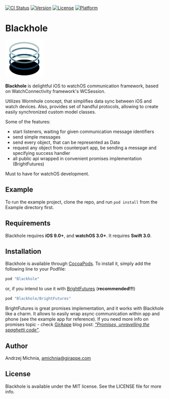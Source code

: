 
[![CI Status](https://api.travis-ci.org/GirAppe/Blackhole.svg?style=flat&branch=master)](https://travis-ci.org/GirAppe/Blackhole)
[![Version](https://img.shields.io/cocoapods/v/Blackhole.svg?style=flat)](http://cocoapods.org/pods/Blackhole)
[![License](https://img.shields.io/cocoapods/l/Blackhole.svg?style=flat)](http://cocoapods.org/pods/Blackhole)
[![Platform](https://img.shields.io/cocoapods/p/Blackhole.svg?style=flat)](http://cocoapods.org/pods/Blackhole)

# Blackhole

![Blackhole logo](https://raw.githubusercontent.com/GirAppe/Blackhole/develop/Icon-60%402x.png)

__Blackhole__ is delightful iOS to watchOS communication framework, based on WatchConnectivity framework's WCSession.

Utilizes Wormhole concept, that simplifies data sync between iOS and watch devices. Also, provides set of handful protocols, allowing to create easily synchronized custom model classes.

Some of the features:
 - start listeners, waiting for given communication message identifiers
 - send simple messages
 - send every object, that can be represented as Data
 - request any object from counterpart app, be sending a message and specifying success handler
 - all public api wrapped in convenient promises implementation (BrightFutures)

Must to have for watchOS development.

## Example

To run the example project, clone the repo, and run `pod install` from the Example directory first.



## Requirements

Blackhole requires __iOS 9.0+__, and __watchOS 3.0+__. It requires __Swift 3.0__.

## Installation

Blackhole is available through [CocoaPods](http://cocoapods.org). To install
it, simply add the following line to your Podfile:

```ruby
pod "Blackhole"
```

or, if you intend to use it with [BrightFutures](https://github.com/Thomvis/BrightFutures) (__recommended!!!__)

````ruby
pod "Blackhole/BrightFutures"
````
BrightFutures is great promises implementation, and it works with Blackhole like a charm. It allows to easily wrap async communication within app and phone (see the example app for reference). If you need more info on promises topic - check [GirAppe](http://www.girappe.com) blog post: [*"Promises, unravelling the spaghetti code"*](http://blog.girappe.com/?promisekit).


## Author

Andrzej Michnia, amichnia@girappe.com

## License

Blackhole is available under the MIT license. See the LICENSE file for more info.
